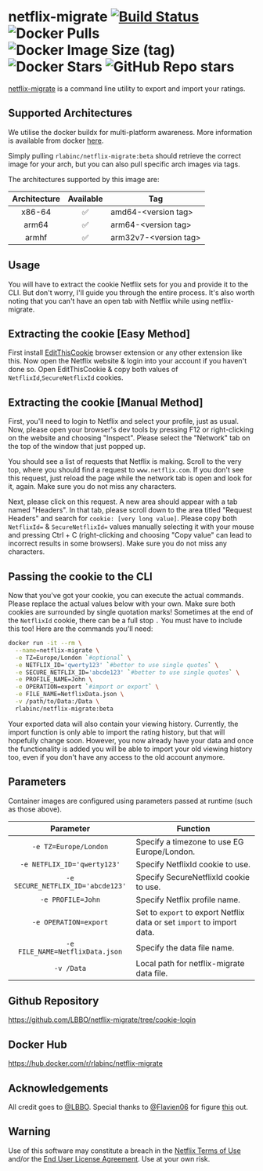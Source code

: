 # netflix-migrate [![Build Status](https://travis-ci.com/LBBO/netflix-migrate.svg?branch=master)](https://travis-ci.com/LBBO/netflix-migrate) ![Docker Pulls](https://img.shields.io/docker/pulls/rlabinc/netflix-migrate.svg?style=flat&label=pulls&logo=docker) ![Docker Image Size (tag)](https://img.shields.io/docker/image-size/rlabinc/netflix-migrate/beta.svg?style=flat&label=image&logo=docker) ![Docker Stars](https://img.shields.io/docker/stars/rlabinc/netflix-migrate.svg?style=flat&label=stars&logo=docker) ![GitHub Repo stars](https://img.shields.io/github/stars/LBBO/netflix-migrate?style=social)

[netflix-migrate](https://github.com/LBBO/netflix-migrate/tree/cookie-login) is a command line utility to export and import your ratings.

## Supported Architectures

We utilise the docker buildx for multi-platform awareness. More information is available from docker [here](https://docs.docker.com/buildx/working-with-buildx/).

Simply pulling `rlabinc/netflix-migrate:beta` should retrieve the correct image for your arch, but you can also pull specific arch images via tags.

The architectures supported by this image are:

| Architecture | Available | Tag |
| :----: | :----: | ---- |
| x86-64 | ✅ | amd64-\<version tag\> |
| arm64 | ✅ | arm64-\<version tag\> |
| armhf| ✅ | arm32v7-\<version tag\> |

## Usage
You will have to extract the cookie Netflix sets for you
and provide it to the CLI. But don't worry, I'll guide you through the entire process. It's also worth noting that you can't have an open tab with Netflix while using netflix-migrate.

## Extracting the cookie [Easy Method]
First install [EditThisCookie](https://chrome.google.com/webstore/detail/editthiscookie/fngmhnnpilhplaeedifhccceomclgfbg) browser extension or any other extension like this. Now open the Netflix website & login into your account if you haven't done so. Open EditThisCookie & copy both values of `NetflixId`,`SecureNetflixId` cookies.

## Extracting the cookie [Manual Method]
First, you'll need to login to Netflix and select your profile, just as usual. Now, please open your
browser's dev tools by pressing F12 or right-clicking on the website and choosing "Inspect". Please
select the "Network" tab on the top of the window that just popped up.

You should see a list of requests that Netflix is making. Scroll to the very top, where you should find
a request to `www.netflix.com`. If you don't see this request, just reload the page while the network tab
is open and look for it, again. Make sure you do not miss any characters.

Next, please click on this request. A new area should appear with a tab named "Headers". In that tab, please
scroll down to the area titled "Request Headers" and search for `cookie: [very long value]`. Please copy
both `NetflixId=` & `SecureNetflixId=` values manually selecting it with your mouse and pressing Ctrl + C (right-clicking and
choosing "Copy value" can lead to incorrect results in some browsers). Make sure you do not miss any
characters.

## Passing the cookie to the CLI
Now that you've got your cookie, you can execute the actual commands. Please replace the actual values
below with your own. Make sure both cookies are surrounded by single quotation marks! Sometimes at the end of the `NetflixId` cookie, there can be a full stop `.` You must have to include this too!
Here are the commands you'll need:

```bash
docker run -it --rm \
  --name=netflix-migrate \
  -e TZ=Europe/London `#optional` \
  -e NETFLIX_ID='qwerty123' `#better to use single quotes` \
  -e SECURE_NETFLIX_ID='abcde123' `#better to use single quotes` \
  -e PROFILE_NAME=John \
  -e OPERATION=export `#import or export` \
  -e FILE_NAME=NetflixData.json \
  -v /path/to/Data:/Data \
  rlabinc/netflix-migrate:beta
```

Your exported data will also contain your viewing history. Currently, the import function is only able to import the rating history, but that will hopefully change soon. However, you now already have your data and once the functionality is added you will be able to import your old viewing history too, even if you don't have any access to the old account anymore.

## Parameters

Container images are configured using parameters passed at runtime (such as those above).

| Parameter | Function |
| :----: | --- |
| `-e TZ=Europe/London` | Specify a timezone to use EG Europe/London. |
| `-e NETFLIX_ID='qwerty123'` | Specify NetflixId cookie to use. |
| `-e SECURE_NETFLIX_ID='abcde123'` | Specify SecureNetflixId cookie to use. |
| `-e PROFILE=John` | Specify Netflix profile name. |
| `-e OPERATION=export` | Set to `export` to export Netflix data or set `import` to import data. |
| `-e FILE_NAME=NetflixData.json` | Specify the data file name. |
| `-v /Data` | Local path for netflix-migrate data file. |

## Github Repository
https://github.com/LBBO/netflix-migrate/tree/cookie-login

## Docker Hub
https://hub.docker.com/r/rlabinc/netflix-migrate

## Acknowledgements
All credit goes to [@LBBO](https://github.com/LBBO). Special thanks to [@Flavien06](https://github.com/Flavien06) for figure [this](https://github.com/LBBO/netflix-migrate/issues/61#issuecomment-980552615) out.

## Warning

Use of this software may constitute a breach in the [Netflix Terms of Use](https://help.netflix.com/legal/termsofuse) and/or the [End User License Agreement](https://help.netflix.com/legal/eula). Use at your own risk.
